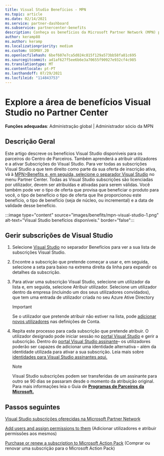 ```yaml
---
title: Visual Studio Benefícios - MPN
ms.topic: article
ms.date: 02/14/2021
ms.service: partner-dashboard
ms.subservice: partnercenter-benefits
description: Conheça os benefícios da Microsoft Partner Network (MPN) para Subscrições do Visual Studio
author: keramp88
ms.author: keramp
ms.localizationpriority: medium
ms.custom: SEOMAY.20
ms.openlocfilehash: 6bef607e7ca5d024c815f129a573bb58fa81c695
ms.sourcegitcommit: ad1af627f5ee6b6e3a70655f90927e932cf4c985
ms.translationtype: MT
ms.contentlocale: pt-PT
ms.lasthandoff: 07/29/2021
ms.locfileid: "114843753"
---
```

# <a name="explore-the-visual-studio-benefits-area-in-partner-center"></a>Explore a área de benefícios Visual Studio no Partner Center

**Funções adequadas**: Administração global | Administrador sócio da MPN

## <a name="overview"></a>Descrição Geral

Este artigo descreve os benefícios Visual Studio disponíveis para os parceiros do Centro de Parceiros. Também aprenderá a atribuir utilizadores e a ativar Subscrições do Visual Studio. Para ver todas as subscrições Visual Studio a que tem direito como parte da sua oferta de inscrição ativa, vá à [MPN>Benefits e, em seguida, selecione o separador Visual Studio](https://partner.microsoft.com/dashboard/mpn/membership/benefits/visualstudio) no menu Partner Center. Todas as Visual Studio subscrições são licenciadas por utilizador, devem ser atribuídas e ativadas para serem válidas. Você também pode ver o tipo de oferta que provisa que beneficiar o produto para você, o tipo de benefício o tipo de oferta que lhe proporcionou este benefício, o tipo de benefício (seja de núcleo, ou incremental) e a data de validade desse benefício.

:::image type="content" source="images/benefits/mpn-visual-studio-1.png" alt-text="Visual Studio benefícios disponíveis." border="false":::

## <a name="manage-visual-studio-subscriptions"></a>Gerir subscrições de Visual Studio

1. Selecione [Visual Studio](https://partner.microsoft.com/dashboard/mpn/membership/benefits/visualstudio) no separador Benefícios para ver a sua lista de subscrições Visual Studio.

2. Encontre a subscrição que pretende começar a usar e, em seguida, selecione a seta para baixo na extrema direita da linha para expandir os detalhes da subscrição.

3. Para ativar uma subscrição Visual Studio, selecione um utilizador da lista e, em seguida, selecione Atribuir utilizador. Selecione um utilizador dentro da empresa (incluindo um dos seus utilizadores convidados), que tem uma entrada de utilizador criada no seu Azure Ative Directory

   > [!IMPORTANT]
   > Se o utilizador que pretende atribuir não estiver na lista, pode [adicionar novos utilizadores](create-user-accounts-and-set-permissions.md) nas definições de Conta.

4. Repita este processo para cada subscrição que pretende atribuir. O utilizador designado pode iniciar sessão no [portal Visual Studio](https://my.visualstudio.com/) e gerir a subscrição. Dentro do [portal Visual Studio assinante](https://my.visualstudio.com/?wt.mc_id=o%7Emsft%7Edocs)– os utilizadores poderão ser capazes de adicionar uma identidade alternativa – além da identidade utilizada para ativar a sua subscrição. Leia mais sobre [identidades para Visual Studio assinantes aqui.](/visualstudio/subscriptions/vs-alternate-identity)

   > [!Note]
   > Visual Studio subscrições podem ser transferidas de um assinante para outro se 90 dias se passaram desde o momento da atribuição original. Para mais informações leia o Guia de **[Programas de Parceiros da Microsoft.](https://aka.ms/partner-benefits-use-guide)**

## <a name="next-steps"></a>Passos seguintes

[Visual Studio subscrições oferecidas na Microsoft Partner Network](/visualstudio/subscriptions/program-mpn)

[Add users and assign permissions to them](create-user-accounts-and-set-permissions.md) (Adicionar utilizadores e atribuir permissões aos mesmos)

[Purchase or renew a subscription to Microsoft Action Pack](mpn-get-action-pack.md) (Comprar ou renovar uma subscrição para o Microsoft Action Pack)
